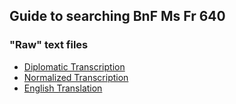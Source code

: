 ## Guide to searching BnF Ms Fr 640

### "Raw" text files

* [Diplomatic Transcription](https://raw.githubusercontent.com/cu-mkp/ms-text-analysis/master/txt/all_tc.txt)
* [Normalized Transcription](https://raw.githubusercontent.com/cu-mkp/ms-text-analysis/master/txt/all_tcn.txt)
* [English Translation](https://raw.githubusercontent.com/cu-mkp/ms-text-analysis/master/txt/all_tl.txt)
